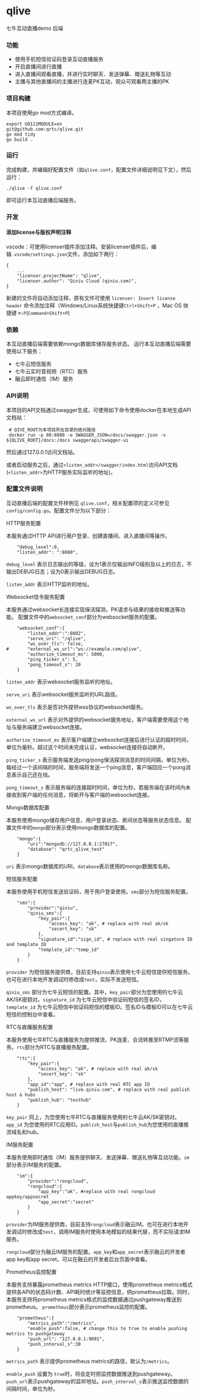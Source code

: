 # qlive
七牛互动直播demo 后端

### 功能
- 使用手机短信验证码登录互动直播服务
- 开启直播间进行直播
- 进入直播间观看直播，并进行实时聊天、发送弹幕、赠送礼物等互动
- 主播与其他直播间的主播进行连麦PK互动，观众可观看两主播的PK

### 项目构建
本项目使用go mod方式编译。
```
export GO111MODULE=on
git@github.com:qrtc/qlive.git
go mod tidy
go build .
```

### 运行

完成构建，并编辑好配置文件（如`qlive.conf`，配置文件详细说明见下文），然后运行：
```
./qlive -f qlive.conf
```
即可运行本互动直播后端服务。

### 开发

#### 添加license与版权声明注释
vscode：可使用licenser插件添加注释。安装licenser插件后，编辑`.vscode/settings.json`文件，添加如下两行：
```
{
    ...
    "licenser.projectName": "qlive",
    "licenser.author": "Qiniu Cloud (qiniu.com)",
}
```
新建的文件将自动添加注释，原有文件可使用 `licenser: Insert license header` 命令添加注释（Windows/Linux系统快捷键`Ctrl+Shift+P` ，Mac OS 快捷键 `⌘⇧P`(`Command+Shift+P`) 

### 依赖
本互动直播后端需要依赖mongo数据库储存服务状态。
运行本互动直播后端需要使用以下服务：
- 七牛云短信服务
- 七牛云实时音视频（RTC）服务
- 融云即时通信（IM）服务

### API说明
本项目的API文档通过swagger生成，可使用如下命令使用docker在本地生成API文档站：
```
 # QIVE_ROOT为本项目所在目录的绝对路径
 docker run -p 80:8080 -e SWAGGER_JSON=/docs/swagger.json -v ${QLIVE_ROOT}/docs:/docs swaggerapi/swagger-ui
```
然后通过127.0.0.1访问文档站。

或者启动服务之后，通过`<listen_addr>/swagger/index.html`访问API文档 (`<listen_addr>`为HTTP服务实际监听的地址)。

### 配置文件说明

互动直播后端的配置文件样例见 `qlive.conf`，相关配置项的定义可参见`config/config.go`。配置文件分为以下部分：

HTTP服务配置

本服务通过HTTP API进行用户登录、创建直播间、进入直播间等操作。
```
    "debug_level":0,
    "listen_addr": ":8080",
```
`debug_level` 表示日志输出的等级，设为1表示仅输出INFO级别及以上的日志，不输出DEBUG日志；设为0表示输出DEBUG日志。

`listen_addr` 表示HTTP监听的地址。

Websocket信令服务配置

本服务通过websocket长连接实现保活探测，PK请求与结果的接收和推送等功能。
配置文件中的`websocket_conf`部分为websocket服务的配置。
```
    "websocket_conf":{
        "listen_addr":":8082",
        "serve_uri": "/qlive",
        "ws_over_tls": false,
#       "external_ws_url":"ws://example.com/qlive",
        "authorize_timeout_ms": 5000,
        "ping_ticker_s": 5,
        "pong_timeout_s": 20
    }
``` 
`listen_addr` 表示websocket服务监听的地址。

`serve_uri` 表示websocket服务监听的URL路径。
 
`ws_over_tls` 表示是否对外提供wss协议的websocket服务。

`external_ws_url` 表示对外提供的websocket服务地址，客户端需要使用这个地址与服务端建立websocket连接。

`authorize_timeout_ms` 表示客户端建立websocket连接后进行认证的超时时间，单位为毫秒。超过这个时间未完成认证，websocket连接将自动断开。

`ping_ticker_s` 表示服务端发送ping/pong保活探测消息的时间间隔，单位为秒。每经过一个该间隔的时间，服务端将发送一个ping消息，客户端回应一个pong消息表示自己还在线。

`pong_timeout_s` 表示服务端的连接超时时间，单位为秒。若服务端在该时间内未接收到客户端的任何消息，将断开与客户端的websocket连接。

Mongo数据库配置

本服务使用mongo储存用户信息、用户登录状态、房间状态等服务状态信息。
配置文件中的`mongo`部分表示使用mongo数据库的配置。
```
    "mongo":{
        "uri":"mongodb://127.0.0.1:27017",
        "database": "qrtc_qlive_test"
    }
```

`uri` 表示mongo数据库的URI。`database`表示使用的mongo数据库名称。

短信服务配置

本服务使用手机短信发送验证码，用于用户登录使用。`sms`部分为短信服务配置。
```
    "sms":{
        "provider":"qiniu",
        "qiniu_sms":{
            "key_pair":{
                "access_key": "ak", # replace with real ak/sk
                "secert_key": "sk"
            },
            "signature_id":"sign_id", # replace with real singature ID and template ID
            "template_id":"temp_id"
        }
    }
```
`provider` 为短信服务提供商，目前支持`qiniu`表示使用七牛云短信提供短信服务。也可在进行本地开发调试时修改成`test`，实际不发送短信。

`qiniu_sms` 部分为七牛云短信的配置。其中，`key_pair`部分为您使用的七牛云AK/SK密钥对。`signature_id` 为七牛云短信中验证码短信的签名ID，`template_id` 为七牛云短信中验证码短信的模板ID。签名ID与模板ID可以在七牛云短信的控制台中查看。

RTC与直播服务配置

本服务使用七牛RTC与直播服务为提供推流、PK连麦、合流转推至RTMP流等服务。`rtc`部分为RTC与直播服务配置。
```
    "rtc":{
        "key_pair":{
            "access_key": "ak", # replace with real ak/sk
            "secert_key": "sk"
        },
        "app_id":"app", # replace with real RTC app ID
        "publish_host": "live.qiniu.com", # replace with real publish host & hubs
        "publish_hub": "testhub"
    }
```

`key_pair` 同上，为您使用七牛RTC与直播服务使用的七牛云AK/SK密钥对。`app_id` 为您使用的RTC应用ID。`publish_host`与`publish_hub`为您使用的直播推流域名和hub。

IM服务配置

本服务使用即时通信（IM）服务提供聊天、发送弹幕、赠送礼物等互动功能。`im`部分表示IM服务的配置。
```
    "im":{
        "provider":"rongcloud",
        "rongcloud":{
            "app_key":"ak", #replace with real rongcloud appkey/appsecret
            "app_secret":"secret"
        }
    }
```

`provider`为IM服务提供商，目前支持`rongcloud`表示融云IM。也可在进行本地开发调试时修改成`test`，调用IM服务时使用本地模拟的结果代替，而不实际请求IM服务。

`rongcloud`部分为融云IM服务的配置。`app_key`和`app_secret`表示融云的开发者app key和app secret，可以在融云的开发者后台页面中查看。

Prometheus监控配置

本服务支持暴露prometheus metrics HTTP接口，使用prometheus metrics格式提供各API的状态码计数、API耗时统计等监控信息，供prometheus拉取。同时，本服务支持将prometheus metrics格式的监控数据通过pushgateway推送到prometheus。
`prometheus`部分表示prometheus监控的配置。
```
    "prometheus":{
        "metrics_path":"/metrics",
        "enable_push":false, # change this to true to enable pushing metrics to pushgateway
        "push_url": "127.0.0.1:9091",
        "push_interval_s":30
    }
```

`metrics_path` 表示提供prometheus metrics的路径，默认为`/metrics`。

`enable_push` 设置为 `true`时，将会定时把监控数据推送到pushgateway。`push_url`表示pushgateway的监听地址。`push_interval_s`表示推送监控数据的间隔时间，单位为秒。
